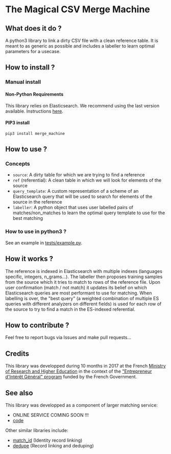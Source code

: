 # The Magical CSV Merge Machine

## What does it do ?

A python3 library to link a dirty CSV file with a clean reference table. It is meant to as generic as possible and includes a labeller to learn optimal parameters for a usecase.


## How to install ?

### Manual install

#### Non-Python Requirements

This library relies on Elasticsearch. We recommend using the last version available. Instructions [here](https://www.elastic.co/guide/en/elasticsearch/reference/current/_installation.html).

#### PIP3 install 

```
pip3 install merge_machine
```

## How to use ?

### Concepts

* `source`: A dirty table for which we are trying to find a reference
* `ref` (referential): A clean table in which we will look for elements of the source
* `query_template`: A custom representation of a scheme of an Elasticsearch query that will be used to search for elements of the source in the reference
* `labeller`: A python object that uses user labelled pairs of matches/non_matches to learn the optimal query template to use for the best matching

### How to use in python3 ? 

See an example in [tests/example.py](https://github.com/eig-2017/Merge-Machine/blob/master/tests/example.py).

## How it works ?

The reference is indexed in Elasticsearch with multiple indexes (languages specific, integers, n\_grams...). The labeller then proposes training samples from the source which it tries to match to rows of the reference file. Upon user confirmation (match / not match) it updates its belief on which Elasticsearch queries are most performant to use for matching. When labelling is over, the "best query" (a weighted combination of multiple ES queries with different analyzers on different fields) is used for each row of the source to try to find a match in the ES-indexed referential.

## How to contribute ?

Feel free to report bugs via Issues and make pull requests...


## Credits

This library was developped during 10 months in 2017 at the French [Ministry of Research and Higher Education](http://www.enseignementsup-recherche.gouv.fr/) in the context of the ["Entrepreneur d'Intérêt Général" program](https://www.etalab.gouv.fr/decouvrez-la-1e-promotion-des-entrepreneurs-dinteret-general) funded by the French Government.

## See also

This library was developped as a component of larger matching service:
* ONLINE SERVICE COMING SOON !!!
* [code](https://github.com/eig-2017/the-magical-csv-merge-machine)

Other similar libraries include:
* [match_id](https://github.com/matchID-project) (Identity record linking)
* [dedupe](https://github.com/dedupeio/dedupe) (Record linking and deduping)
